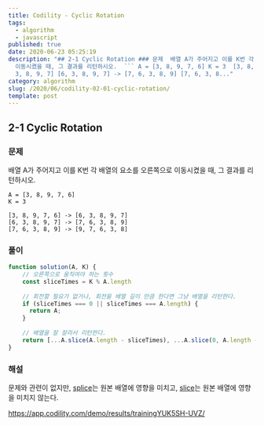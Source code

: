 ```yaml
---
title: Codility - Cyclic Rotation
tags:
  - algorithm
  - javascript
published: true
date: 2020-06-23 05:25:19
description: "## 2-1 Cyclic Rotation ### 문제  배열 A가 주어지고 이를 K번 각 배열의 요소를 오른쪽으로
  이동시켰을 때, 그 결과를 리턴하시오.  ``` A = [3, 8, 9, 7, 6] K = 3  [3, 8, 9, 7, 6] -> [6,
  3, 8, 9, 7] [6, 3, 8, 9, 7] -> [7, 6, 3, 8, 9] [7, 6, 3, 8..."
category: algorithm
slug: /2020/06/codility-02-01-cyclic-rotation/
template: post
---
```

## 2-1 Cyclic Rotation

### 문제

배열 A가 주어지고 이를 K번 각 배열의 요소를 오른쪽으로 이동시켰을 때, 그 결과를 리턴하시오.

```
A = [3, 8, 9, 7, 6]
K = 3

[3, 8, 9, 7, 6] -> [6, 3, 8, 9, 7]
[6, 3, 8, 9, 7] -> [7, 6, 3, 8, 9]
[7, 6, 3, 8, 9] -> [9, 7, 6, 3, 8]
```

### 풀이

```javascript
function solution(A, K) {
    // 오른쪽으로 움직여야 하는 횟수
    const sliceTimes = K % A.length
  
    // 회전할 필요가 없거나, 회전을 배열 길이 만큼 한다면 그냥 배열을 리턴한다.
    if (sliceTimes === 0 || sliceTimes === A.length) {
      return A;
    }
      
    // 배열을 잘 잘라서 리턴한다.
    return [...A.slice(A.length - sliceTimes), ...A.slice(0, A.length - sliceTimes)]
}
```

### 해설

문제와 관련이 없지만, [splice](https://developer.mozilla.org/en-US/docs/Web/JavaScript/Reference/Global_Objects/Array/splice)는 원본 배열에 영향을 미치고, [slice](https://developer.mozilla.org/en-US/docs/Web/JavaScript/Reference/Global_Objects/Array/slice)는 원본 배열에 영향을 미치지 않는다.

https://app.codility.com/demo/results/trainingYUK5SH-UVZ/
